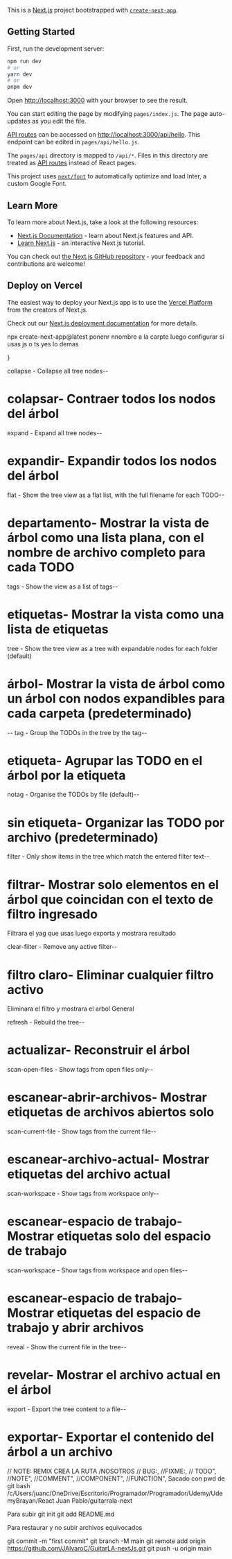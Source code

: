 This is a [Next.js](https://nextjs.org/) project bootstrapped with [`create-next-app`](https://github.com/vercel/next.js/tree/canary/packages/create-next-app).

## Getting Started

First, run the development server:

```bash
npm run dev
# or
yarn dev
# or
pnpm dev
```

Open [http://localhost:3000](http://localhost:3000) with your browser to see the result.

You can start editing the page by modifying `pages/index.js`. The page auto-updates as you edit the file.

[API routes](https://nextjs.org/docs/api-routes/introduction) can be accessed on [http://localhost:3000/api/hello](http://localhost:3000/api/hello). This endpoint can be edited in `pages/api/hello.js`.

The `pages/api` directory is mapped to `/api/*`. Files in this directory are treated as [API routes](https://nextjs.org/docs/api-routes/introduction) instead of React pages.

This project uses [`next/font`](https://nextjs.org/docs/basic-features/font-optimization) to automatically optimize and load Inter, a custom Google Font.

## Learn More

To learn more about Next.js, take a look at the following resources:

- [Next.js Documentation](https://nextjs.org/docs) - learn about Next.js features and API.
- [Learn Next.js](https://nextjs.org/learn) - an interactive Next.js tutorial.

You can check out [the Next.js GitHub repository](https://github.com/vercel/next.js/) - your feedback and contributions are welcome!

## Deploy on Vercel

The easiest way to deploy your Next.js app is to use the [Vercel Platform](https://vercel.com/new?utm_medium=default-template&filter=next.js&utm_source=create-next-app&utm_campaign=create-next-app-readme) from the creators of Next.js.

Check out our [Next.js deployment documentation](https://nextjs.org/docs/deployment) for more details.


<!-- instalar -->
npx create-next-app@latest
ponenr nnombre a la carpte
luego configurar si usas js o ts
yes lo demas


<!-- guia de uso -->}
collapse - Collapse all tree nodes--
# colapsar- Contraer todos los nodos del árbol

expand - Expand all tree nodes--
# expandir- Expandir todos los nodos del árbol

flat - Show the tree view as a flat list, with the full filename for each TODO--
# departamento- Mostrar la vista de árbol como una lista plana, con el nombre de archivo completo para cada TODO

tags - Show the view as a list of tags--
# etiquetas- Mostrar la vista como una lista de etiquetas

tree - Show the tree view as a tree with expandable nodes for each folder (default)
# árbol- Mostrar la vista de árbol como un árbol con nodos expandibles para cada carpeta (predeterminado)
--
tag - Group the TODOs in the tree by the tag--
# etiqueta- Agrupar las TODO en el árbol por la etiqueta

notag - Organise the TODOs by file (default)--
# sin etiqueta- Organizar las TODO por archivo (predeterminado)

filter - Only show items in the tree which match the entered filter text--
# filtrar- Mostrar solo elementos en el árbol que coincidan con el texto de filtro ingresado
Filtrara el yag que usas luego exporta y mostrara resultado


clear-filter - Remove any active filter--
# filtro claro- Eliminar cualquier filtro activo
Eliminara el filtro  y mostrara el arbol General

refresh - Rebuild the tree--
# actualizar- Reconstruir el árbol

scan-open-files - Show tags from open files only--
# escanear-abrir-archivos- Mostrar etiquetas de archivos abiertos solo

scan-current-file - Show tags from the current file--
# escanear-archivo-actual- Mostrar etiquetas del archivo actual

scan-workspace - Show tags from workspace only--
# escanear-espacio de trabajo- Mostrar etiquetas solo del espacio de trabajo

scan-workspace - Show tags from workspace and open files--
# escanear-espacio de trabajo- Mostrar etiquetas del espacio de trabajo y abrir archivos

reveal - Show the current file in the tree--
# revelar- Mostrar el archivo actual en el árbol

export - Export the tree content to a file--
# exportar- Exportar el contenido del árbol a un archivo



// NOTE: REMIX CREA LA RUTA /NOSOTROS
// BUG:,
//FIXME:,
// TODO",
//NOTE",
//COMMENT",
//COMPONENT",
//FUNCTION",
Sacado con pwd de git bash
/c/Users/juanc/OneDrive/Escritorio/Programador/Programador/Udemy/UdemyBrayan/React Juan Pablo/guitarrala-next

Para subir
git init
git add README.md

Para restaurar y no subir archivos equivocados

git commit -m "first commit"
git branch -M main
git remote add origin https://github.com/JAlvaroC/GuitarLA-nextJs.git
git push -u origin main